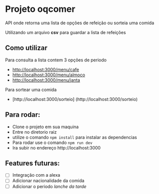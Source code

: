 # Projeto oqcomer

API onde retorna uma lista de opções de refeição ou sorteia uma comida 

Utilizando um arquivo **csv** para guardar a lista de refeições

## Como utilizar 

Para consulta a lista contem 3 opções de periodo
- [http://localhost:3000/menu/cafe](http://localhost:3000/menu/cafe)
- [http://localhost:3000/menu/almoco](http://localhost:3000/menu/almoco)
- [http://localhost:3000/menu/janta](http://localhost:3000/menu/janta)

Para sortear uma comida
- [http://localhost:3000/sorteio] (http://localhost:3000/sorteio)


## Para rodar: 

- Clone o projeto em sua maquina 
- Entre no diretorio raiz 
- utilize o comando `npm install` para instalar as dependencias 
- Para rodar use o comando `npm run dev`
- Ira subir no endereço http://localhost:3000

## Features futuras: 
- [ ] Integração com a alexa
- [ ] Adicionar nacionalidade da comida
- [ ] Adicionar o periodo *lanche da tarde*